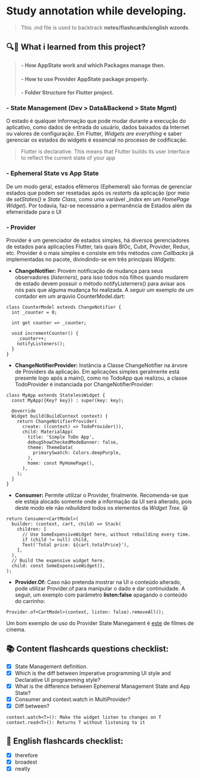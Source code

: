 # Study annotation while developing.

> This .md file is used to backtrack **notes/flashcards/english wzords**.

## 🔍🤔 What i learned from this project?

>#### - How AppState work and which Packages manage then.
>#### - How to use Provider AppState package properly.
>#### - Folder Structure for Flutter project.

### - State Management (Dev > Data&Backend > State Mgmt)

O estado é qualquer informação que pode mudar durante a execução do aplicativo, como dados de
entrada do usuário, dados baixados da Internet ou valores de configuração. Em Flutter, _Widgets are
everything_ e saber gerenciar os estados do widgets é essencial no processo de codificação.

> Flutter is declarative. This means that Flutter builds its user interface to reflect the current
> state of your app

### - Ephemeral State vs App State

De um modo geral, estados efêmeros (Ephemeral) são formas de gerenciar estados que podem ser
resetadas após os _restarts_ da aplicação (por meio de _setStates{}_ e  _State Class_, como uma
variável __index_ em um _HomePage Widget_). Por todavia, faz-se necessário a permanência de Estados
além da efemeridade para o UI

### - Provider

Provider é um gerenciador de estados simples, há diversos gerenciadores de estados para aplicações
Flutter, tais quais BlOc, Cubit, Provider, Redux, etc. Provider é o mais simples e consiste em três
métodos com _Callbacks_ já implementadas no pacote, divindindo-se em três principais _Widgets_:

- **ChangeNotifier:** Provém notificação de mudança para seus observadores (_listerners_), para isso
  todos nós filhos quando mudarem de estado devem possuir o método notifyListerners() para avisar
  aos nós pais que alguma mudança foi realizada. A seguir um exemplo de um contador em um arquvio
  CounterModel.dart:

```
class CounterModel extends ChangeNotifier {
  int _counter = 0;

  int get counter => _counter;

  void incrementCounter() {
    _counter++;
    notifyListeners();
  }
}
```

- **ChangeNotifierProvider:** Instância a Classe ChangeNotifier na árvore de Providers da aplicação.
  Em aplicações simples geralmente está presente logo após a main(), como no TodoApp que realizou, a
  classe TodoProvider é instanciada por ChangeNotifierProvider:

```
class MyApp extends StatelessWidget {
  const MyApp({Key? key}) : super(key: key);

  @override
  Widget build(BuildContext context) {
    return ChangeNotifierProvider(
      create: ((context) => TodoProvider()),
      child: MaterialApp(
        title: 'Simple ToDo App',
        debugShowCheckedModeBanner: false,
        theme: ThemeData(
          primarySwatch: Colors.deepPurple,
        ),
        home: const MyHomePage(),
      ),
    );
  }
}
```

- **Consumer:** Permite utilizar o Provider, finalmente. Recomenda-se que ele esteja alocado somente onde a informação da UI será alterado, pois deste modo ele não *rebuildará* todos os elementos da *Widget Tree*. 😃
  
```
return Consumer<CartModel>(
  builder: (context, cart, child) => Stack(
    children: [
      // Use SomeExpensiveWidget here, without rebuilding every time.
      if (child != null) child,
      Text('Total price: ${cart.totalPrice}'),
    ],
  ),
  // Build the expensive widget here.
  child: const SomeExpensiveWidget(),
);
```

- **Provider.Of:** Caso não pretenda mostrar na UI o conteúdo alterado, pode utilizar Provider.of para manipular o dado e dar continuidade. A seguir, um exemplo com parâmetro **listen:false** apagando o conteúdo do carrinho:

```
Provider.of<CartModel>(context, listen: false).removeAll();
```

Um bom exemplo de uso do Provider State Manegament é [este](hhttps://www.kindacode.com/article/using-provider-for-state-management-in-flutter/#The_Code) de filmes de cinema.


## 📚 Content flashcards questions checklist:

- [x] State Management definition.
- [x] Which is the diff between Imperative programming UI style and Declarative UI programming
  style?
- [x] What is the difference between Ephemeral Management State and App State?
- [x] Consumer and context.watch in MultiProvider?
- [x] Diff between?
```
context.watch<T>(): Make the widget listen to changes on T
context.read<T>(): Returns T without listening to it
 ```

## 📝 English flashcards checklist:

- [x] therefore
- [x] broadest
- [x] neatly
